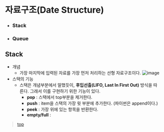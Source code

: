 # 자료구조(Date Structure)
* ### Stack
* ### Queue
## Stack
* 개념
  * 가장 마지막에 입력된 자료를 가장 먼저 처리하는 선형 자료구조이다.
![image](https://user-images.githubusercontent.com/79801565/125724886-a64e069f-331e-4d0c-9d7a-a7fbbbe4a3c2.png) 
* 스택의 기능
  * 스택은 개념부분에서 말했듯이, **후입선출(LIFO, Last In First Out)** 방식을 따른다. 그래서 이를 구현하기 위한 기능이 있다.
    * **pop** : 스택에서 top부분을 제거한다.
    * **push** : item을 스택의 가장 윗 부분에 추가한다. (파이썬은 append이다.)
    * **peek** : 가장 위에 있는 항목을 반환한다.
    * **empty/full** : 
> [top](https://github.com/JH-TT/CS_Practice/blob/main/Contents/Date_Structure.md#%EC%9E%90%EB%A3%8C%EA%B5%AC%EC%A1%B0date-structure)
